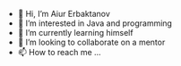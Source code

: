 - 👋 Hi, I’m Aiur Erbaktanov
- 👀 I’m interested in Java and programming
- 🌱 I’m currently learning himself
- 💞️ I’m looking to collaborate on a mentor
- 📫 How to reach me ...

<!---
AiurErb/AiurErb is a ✨ special ✨ repository because its `README.md` (this file) appears on your GitHub profile.
You can click the Preview link to take a look at your changes.
--->
